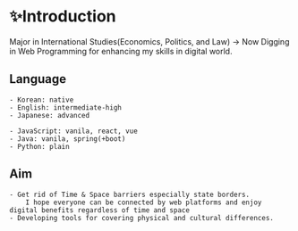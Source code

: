 # ✨Introduction

Major in International Studies(Economics, Politics, and Law)
-> Now Digging in Web Programming for enhancing my skills in digital world.

## Language
    - Korean: native
    - English: intermediate-high
    - Japanese: advanced
    
    - JavaScript: vanila, react, vue
    - Java: vanila, spring(+boot)
    - Python: plain

## Aim
    - Get rid of Time & Space barriers especially state borders. 
        I hope everyone can be connected by web platforms and enjoy digital benefits regardless of time and space
    - Developing tools for covering physical and cultural differences.
        
